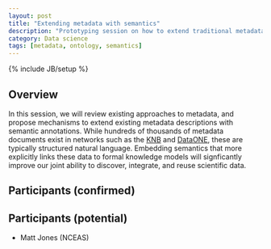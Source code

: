 ```yaml
---
layout: post
title: "Extending metadata with semantics"
description: "Prototyping session on how to extend traditional metadata with semantic annotations."
category: Data science
tags: [metadata, ontology, semantics]
---
```

{% include JB/setup %}

## Overview
In this session, we will review existing approaches to metadata, and propose mechanisms to extend existing metadata descriptions with semantic annotations.  While hundreds of thousands of metadata documents exist in networks such as the [KNB](https://knb.ecoinformatics.org) and [DataONE](https://cn.dataone.org), these are typically structured natural language.  Embedding semantics that more explicitly links these data to formal knowledge models will signficantly improve our joint ability to discover, integrate, and reuse scientific data.

## Participants (confirmed)

## Participants (potential)

- Matt Jones (NCEAS)
